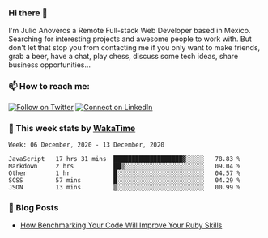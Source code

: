 ### Hi there 👋

I'm Julio Añoveros a Remote Full-stack Web Developer based in Mexico. Searching for interesting projects and awesome people to work with. But don't let that stop you from contacting me if you only want to make friends, grab a beer, have a chat, play chess, discuss some tech ideas, share business opportunities... 

### :mailbox: How to reach me:

[![Follow on Twitter](https://img.shields.io/badge/--twitter?label=Twitter&logo=Twitter&style=social)](https://twitter.com/AnoverosJulio) [![Connect on LinkedIn](https://img.shields.io/badge/--linkedin?label=LinkedIn&logo=LinkedIn&style=social)](https://www.linkedin.com/in/jubaan)

### :construction_worker: This week stats by [WakaTime]('https://wakatime.com')
<!--START_SECTION:waka-->
```text
Week: 06 December, 2020 - 13 December, 2020

JavaScript   17 hrs 31 mins  ███████████████████▓░░░░░   78.83 % 
Markdown     2 hrs           ██▒░░░░░░░░░░░░░░░░░░░░░░   09.04 % 
Other        1 hr            █░░░░░░░░░░░░░░░░░░░░░░░░   04.57 % 
SCSS         57 mins         █░░░░░░░░░░░░░░░░░░░░░░░░   04.29 % 
JSON         13 mins         ▒░░░░░░░░░░░░░░░░░░░░░░░░   00.99 % 
```
<!--END_SECTION:waka-->

### :newspaper: Blog Posts
<!-- BLOG-POST-LIST:START -->
- [How Benchmarking Your Code Will Improve Your Ruby Skills](https://dev.to/jubaan/how-benchmarking-your-code-will-improve-your-ruby-skills-2m83)
<!-- BLOG-POST-LIST:END -->


